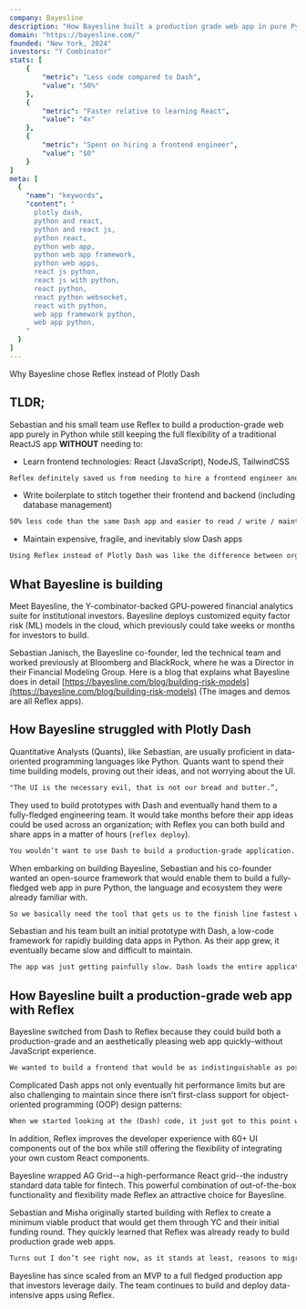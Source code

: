 ```yaml
---
company: Bayesline
description: "How Bayesline built a production grade web app in pure Python with 50% less code using Reflex instead of Plotly Dash"
domain: "https://bayesline.com/"
founded: "New York, 2024"
investors: "Y Combinator"
stats: [
    {
        "metric": "Less code compared to Dash",
        "value": "50%"
    },
    {
        "metric": "Faster relative to learning React",
        "value": "4x"
    },
    {
        "metric": "Spent on hiring a frontend engineer",
        "value": "$0"
    }
]
meta: [
  {
    "name": "keywords",
    "content": "
      plotly dash,
      python and react,
      python and react js,
      python react,
      python web app,
      python web app framework,
      python web apps,
      react js python,
      react js with python,
      react python,
      react python websocket,
      react with python,
      web app framework python,
      web app python,
    "
  }
]
---
```


Why Bayesline chose Reflex instead of Plotly Dash

## TLDR;

Sebastian and his small team use Reflex to build a production-grade web app purely in Python while still keeping the full flexibility of a traditional ReactJS app **WITHOUT** needing to:

* Learn frontend technologies: React (JavaScript), NodeJS, TailwindCSS

```md quote Misha and Sebastian
Reflex definitely saved us from needing to hire a frontend engineer and sped us up by 4x relative to learning React
```

* Write boilerplate to stitch together their frontend and backend (including database management)

```md quote Sebastian CTO
50% less code than the same Dash app and easier to read / write / maintain code compared to Dash
```

* Maintain expensive, fragile, and inevitably slow Dash apps

```md quote Misha CEO
Using Reflex instead of Plotly Dash was like the difference between organized Legos and a plate of spaghetti
```

## What Bayesline is building

Meet Bayesline, the Y-combinator-backed GPU-powered financial analytics suite for institutional investors.
Bayesline deploys customized equity factor risk (ML) models in the cloud, which previously could take weeks or months for investors to build.

Sebastian Janisch, the Bayesline co-founder, led the technical team and worked previously at Bloomberg and BlackRock, where he was a Director in their Financial Modeling Group.
Here is a blog that explains what Bayesline does in detail [https://bayesline.com/blog/building-risk-models](https://bayesline.com/blog/building-risk-models) (The images and demos are all Reflex apps).


## How Bayesline struggled with Plotly Dash

Quantitative Analysts (Quants), like Sebastian, are usually proficient in data-oriented programming languages like Python.
Quants want to spend their time building models, proving out their ideas, and not worrying about the UI.

```md quote Sebastian
"The UI is the necessary evil, that is not our bread and butter.”,
```

They used to build prototypes with Dash and eventually hand them to a fully-fledged engineering team.
It would take months before their app ideas could be used across an organization; with Reflex you can both build and share apps in a matter of hours (`reflex deploy`).

```md quote Sebastian
You wouldn’t want to use Dash to build a production-grade application. It’s a prototyping tool. Usually, a UX and engineering team would re-implement everything from scratch. It will take six months for anyone to get hands on it, but we want this now.
```

When embarking on building Bayesline, Sebastian and his co-founder wanted an open-source framework that would enable them to build a fully-fledged web app in pure Python, the language and ecosystem they were already familiar with.

```md quote Sebastian
So we basically need the tool that gets us to the finish line fastest without having to learn (a new framework) and without a super steep learning curve.
```

Sebastian and his team built an initial prototype with Dash, a low-code framework for rapidly building data apps in Python.
As their app grew, it eventually became slow and difficult to maintain.

```md quote Sebastian
The app was just getting painfully slow. Dash loads the entire application, the entire dom of every single page... as the application gets bigger, the performance will just go down.
```

## How Bayesline built a production-grade web app with Reflex

Bayesline switched from Dash to Reflex because they could build both a production-grade and an aesthetically pleasing web app quickly–without JavaScript experience.

```md quote Sebastian
We wanted to build a frontend that would be as indistinguishable as possible from one built by professional frontend developers.
```

Complicated Dash apps not only eventually hit performance limits but are also challenging to maintain since there isn’t first-class support for object-oriented programming (OOP) design patterns:

```md quote Sebastian
When we started looking at the (Dash) code, it just got to this point where you’re scared of it because there is no object-oriented notion; the code just turns into an enormous mess because you just have this huge collection of functions.
```

In addition, Reflex improves the developer experience with 60+ UI components out of the box while still offering the flexibility of integrating your own custom React components.

Bayesline wrapped AG Grid--a high-performance React grid--the industry standard data table for fintech.
This powerful combination of out-of-the-box functionality and flexibility made Reflex an attractive choice for Bayesline.

Sebastian and Misha originally started building with Reflex to create a minimum viable product that would get them through YC and their initial funding round.
They quickly learned that Reflex was already ready to build production grade web apps.

```md quote Sebastian
Turns out I don’t see right now, as it stands at least, reasons to migrate from Reflex to somewhere else.
```

Bayesline has since scaled from an MVP to a full fledged production app that investors leverage daily.
The team continues to build and deploy data-intensive apps using Reflex.

